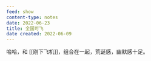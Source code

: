 ```yaml
---
feed: show
content-type: notes
date: 2022-06-23
title: 全国可飞
date created: 2022-06-09
---
```

哈哈，和 [[刚下飞机]]，组合在一起，荒诞感，幽默感十足。
